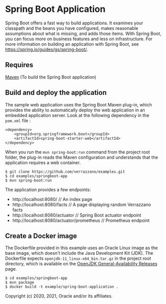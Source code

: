 # Spring Boot Application
Spring Boot offers a fast way to build applications. It examines your classpath and the beans you have configured, makes
reasonable assumptions about what is missing, and adds those items. With Spring Boot, you can focus more on business
features and less on infrastructure. For more information on building an application with Spring Boot, see
https://spring.io/guides/gs/spring-boot/.

## Requires

[Maven](https://maven.apache.org/download.cgi) (To build the Spring Boot application)

## Build and deploy the application
The sample web application uses the Spring Boot Maven plug-in, which provides the ability to automatically deploy the
web application in an embedded application server. Look at the following dependency in the `pom.xml` file :

    <dependency>
        <groupId>org.springframework.boot</groupId>
        <artifactId>spring-boot-starter-web</artifactId>
    </dependency>

When you run the `mvn spring-boot:run` command from the project root folder, the plug-in reads the Maven configuration and understands
that the application requires a web container.

    $ git clone https://github.com/verrazzano/examples.git
    $ cd examples/springboot-app
    $ mvn spring-boot:run

The application provides a few endpoints:  
* http://localhost:8080/   // An index page  
* http://localhost:8080/facts   // A page displaying random Verrazzano facts  
* http://localhost:8080/actuator  // Spring Boot actuator endpoint  
* http://localhost:8080/actuator/prometheus   // Prometheus endpoint  

## Create a Docker image
The Dockerfile provided in this example uses an Oracle Linux image as the base image, which doesn't include the Java Development Kit (JDK).
The Dockerfile expects `openjdk-11_linux-x64_bin.tar.gz` in the project root directory, which is available on the [OpenJDK General-Availability Releases](https://jdk.java.net/archive/) page.

    $ cd examples/springboot-app
    $ mvn package
    $ docker build -t example/spring-boot-application .


Copyright (c) 2020, 2021, Oracle and/or its affiliates.
